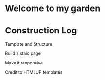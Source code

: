 # Welcome to my garden



# Construction Log

Template and Structure

Build a staic page

Make it responsive

Credit to HTMLUP templates